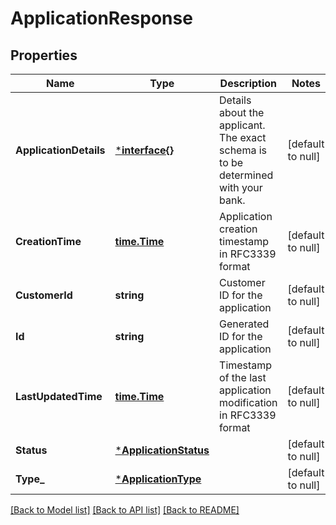 # ApplicationResponse

## Properties
Name | Type | Description | Notes
------------ | ------------- | ------------- | -------------
**ApplicationDetails** | [***interface{}**](interface{}.md) | Details about the applicant. The exact schema is to be determined with your bank. | [default to null]
**CreationTime** | [**time.Time**](time.Time.md) | Application creation timestamp in RFC3339 format | [default to null]
**CustomerId** | **string** | Customer ID for the application | [default to null]
**Id** | **string** | Generated ID for the application | [default to null]
**LastUpdatedTime** | [**time.Time**](time.Time.md) | Timestamp of the last application modification in RFC3339 format | [default to null]
**Status** | [***ApplicationStatus**](application_status.md) |  | [default to null]
**Type_** | [***ApplicationType**](application_type.md) |  | [default to null]

[[Back to Model list]](../README.md#documentation-for-models) [[Back to API list]](../README.md#documentation-for-api-endpoints) [[Back to README]](../README.md)

